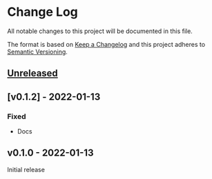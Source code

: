 # Change Log

All notable changes to this project will be documented in this file.

The format is based on [Keep a Changelog](http://keepachangelog.com/)
and this project adheres to [Semantic Versioning](http://semver.org/).

## [Unreleased]

## [v0.1.2] - 2022-01-13

### Fixed

- Docs

## v0.1.0 - 2022-01-13

Initial release

[Unreleased]: https://github.com/rust-embedded/embedded-hal/compare/v0.1.1...HEAD
[v0.1.1]: https://github.com/rust-embedded/embedded-hal/compare/v0.1.0...v0.1.1
